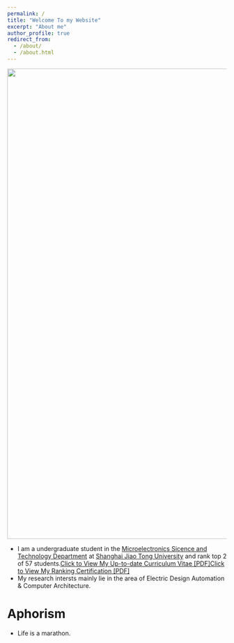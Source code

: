 ```yaml
---
permalink: /
title: "Welcome To my Website"
excerpt: "About me"
author_profile: true
redirect_from: 
  - /about/
  - /about.html
---
```


<p align="center">
  <img src="https://zhuhanqing.github.io/images/zhuhanqing_img.jpg?raw=true" alt="Photo" style="width: 1080px;"/> 
</p>

* I am a undergraduate student in the [Microelectronics Sicence and Technology Department](http://dmne.sjtu.edu.cn/dmne/) at [Shanghai Jiao Tong University](http://en.sjtu.edu.cn/) and rank top 2 of 57 students.[Click to View My Up-to-date Curriculum Vitae [PDF]](http://zhuhanqing.github.io/files/CV_ZHQ.pdf)[Click to View My Ranking Certification [PDF]](http://zhuhanqing.github.io/files/ranking.pdf)
* My research intersts mainly lie in the area of Electric Design Automation & Computer Architecture.

# Aphorism
* Life is a marathon.
